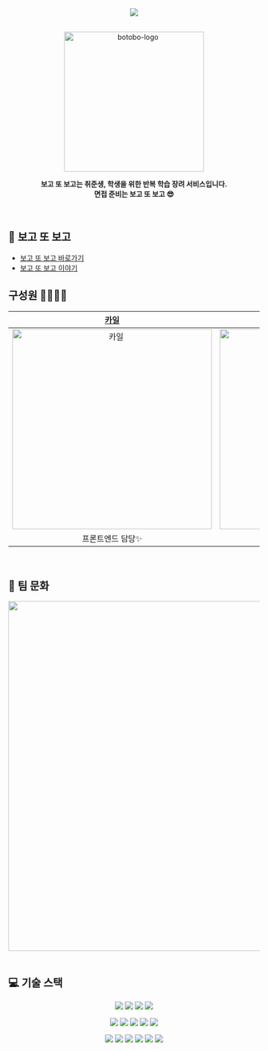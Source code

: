 <div align="center">
  <a href="https://hits.seeyoufarm.com"><img src="https://hits.seeyoufarm.com/api/count/incr/badge.svg?url=https%3A%2F%2Fgithub.com%2Fwoowacourse-teams%2F2021-botobo&count_bg=%2379C83D&title_bg=%23555555&icon=&icon_color=%23E7E7E7&title=hits&edge_flat=false"/></a>
</div>

<br>

<p align="center">
    <img src="https://user-images.githubusercontent.com/48412963/129230609-3476c676-6c38-4393-92dd-c2c20c99b814.png" alt="botobo-logo" height="280">
</p>

<p align="center">
<strong> 보고 또 보고는 취준생, 학생을 위한 반복 학습 장려 서비스입니다.<br>
면접 준비는 보고 또 보고 😎</strong>
</p>

<br>

## 🐸 보고 또 보고
* [보고 또 보고 바로가기](https://botobo.kr)
* [보고 또 보고 이야기](https://github.com/woowacourse-teams/2021-botobo/wiki)
  <br>

## 구성원 👨‍👩‍👧‍👧

|  [카일](https://github.com/gwangyeol-im)  |  [디토](https://github.com/dudtjr913)  |  [중간곰](https://github.com/ggyool)  |  [오즈](https://github.com/ohjoohyung)  |  [피케이](https://github.com/pkeugine)  |  [조앤](https://github.com/seovalue)  |
| :----------: |  :--------:  |  :---------: |  :---------: |  :---------: |  :---------: |
| <img src="https://avatars.githubusercontent.com/u/57053577?v=4" width=400px alt="카일"/> | <img src="https://avatars.githubusercontent.com/u/64782636?v=4" width=400px alt="디토"/> | <img src="https://avatars.githubusercontent.com/u/12393067?v=4" width=400px alt="중간곰"/> | <img src="https://avatars.githubusercontent.com/u/62014888?v=4" width=400px alt="오즈"> | <img src="https://avatars.githubusercontent.com/u/48251668?v=4" width=400px alt="pk"> | <img src="https://avatars.githubusercontent.com/u/48412963?v=4" width=400px alt="조앤"> |
|프론트엔드 담당✨|프론트엔드 담당✨| 백엔드 담당🎢 |백엔드 담당🎢|백엔드 담당🎢|백엔드 담당🎢|
<br>

## 🏡 팀 문화
<div align="center">
  <img src="https://user-images.githubusercontent.com/48412963/129229076-f11f6201-04d4-4a77-90a0-6d877d9791ba.png" width=700>
</div>

<br>

## 💻 기술 스택
<p align="center">
<img src="https://img.shields.io/badge/TypeScript-3178C6?style=for-the-badge&logo=TypeScript&logoColor=white"> <img src="https://img.shields.io/badge/react-61DAFB?style=for-the-badge&logo=react&logoColor=black">
<img src="https://img.shields.io/badge/Testing Library-E33332?style=for-the-badge&logo=testingLibrary&logoColor=white">
<img src="https://img.shields.io/badge/React Router-CA4245?style=for-the-badge&logo=reactRouter&logoColor=white">
</p>  
<p align="center">
<img src="https://img.shields.io/badge/JAVA-007396?style=for-the-badge&logo=java&logoColor=white"> <img src="https://img.shields.io/badge/Spring Boot-6DB33F?style=for-the-badge&logo=Spring Boot&logoColor=white"> <img src="https://img.shields.io/badge/JUnit5-25A162?style=for-the-badge&logo=JUnit5&logoColor=white">  <img src="https://img.shields.io/badge/mariaDB-003545?style=for-the-badge&logo=mariaDB&logoColor=white"> <img src="https://img.shields.io/badge/Hibernate-59666C?style=for-the-badge&logo=Hibernate&logoColor=white"> 
  </p>
<p align="center">
<img src="https://img.shields.io/badge/Amazon AWS-232F3E?style=for-the-badge&logo=Amazon AWS&logoColor=white"> <img src="https://img.shields.io/badge/Amazon S3-569A31?style=for-the-badge&logo=Amazon S3&logoColor=white"> <img src="https://img.shields.io/badge/NGINX-009639?style=for-the-badge&logo=NGINX&logoColor=white">  <img src="https://img.shields.io/badge/Jenkins-D24939?style=for-the-badge&logo=Jenkins&logoColor=white"> <img src="https://img.shields.io/badge/SonarQube-4E9BCD?style=for-the-badge&logo=SonarQube&logoColor=white"> <img src="https://img.shields.io/badge/Docker-2496ED?style=for-the-badge&logo=Docker&logoColor=white"> 
</p>


